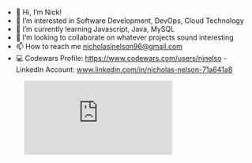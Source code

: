 - 👋 Hi, I’m Nick!
- 👀 I’m interested in Software Development, DevOps, Cloud Technology
- 🌱 I’m currently learning Javascript, Java, MySQL
- 💞️ I’m looking to collaborate on whatever projects sound interesting
- 📫 How to reach me nicholasjnelson96@gmail.com
- 💻 Codewars Profile: https://www.codewars.com/users/njnelso
          - LinkedIn Account: www.linkedin.com/in/nicholas-nelson-71a641a8


<!--START:waka-->

<!--END:waka-->

<figure><embed src="https://wakatime.com/share/@1c9dc58e-2fe1-4cd7-98ae-cea240f491b6/2667f0ab-4d6d-41eb-810a-ad32d4632398.svg"></embed></figure>

<!---
njnelso/njnelso is a ✨ special ✨ repository because its `README.md` (this file) appears on your GitHub profile.
You can click the Preview link to take a look at your changes.
--->
